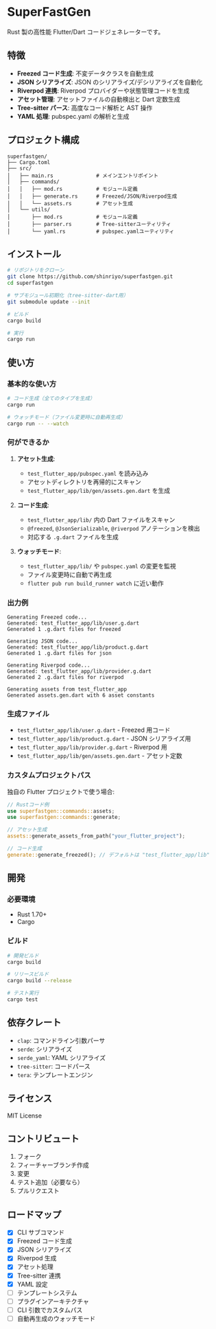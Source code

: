 # SuperFastGen

Rust 製の高性能 Flutter/Dart コードジェネレーターです。

## 特徴

- **Freezed コード生成**: 不変データクラスを自動生成
- **JSON シリアライズ**: JSON のシリアライズ/デシリアライズを自動化
- **Riverpod 連携**: Riverpod プロバイダーや状態管理コードを生成
- **アセット管理**: アセットファイルの自動検出と Dart 定数生成
- **Tree-sitter パース**: 高度なコード解析と AST 操作
- **YAML 処理**: pubspec.yaml の解析と生成

## プロジェクト構成

```
superfastgen/
├── Cargo.toml
├── src/
│   ├── main.rs              # メインエントリポイント
│   ├── commands/
│   │   ├── mod.rs           # モジュール定義
│   │   ├── generate.rs      # Freezed/JSON/Riverpod生成
│   │   └── assets.rs        # アセット生成
│   └── utils/
│       ├── mod.rs           # モジュール定義
│       ├── parser.rs        # Tree-sitterユーティリティ
│       └── yaml.rs          # pubspec.yamlユーティリティ
```

## インストール

```bash
# リポジトリをクローン
git clone https://github.com/shinriyo/superfastgen.git
cd superfastgen

# サブモジュール初期化（tree-sitter-dart用）
git submodule update --init

# ビルド
cargo build

# 実行
cargo run
```

## 使い方

### 基本的な使い方

```bash
# コード生成（全てのタイプを生成）
cargo run

# ウォッチモード（ファイル変更時に自動再生成）
cargo run -- --watch
```

### 何ができるか

1. **アセット生成**:

   - `test_flutter_app/pubspec.yaml` を読み込み
   - アセットディレクトリを再帰的にスキャン
   - `test_flutter_app/lib/gen/assets.gen.dart` を生成

2. **コード生成**:

   - `test_flutter_app/lib/` 内の Dart ファイルをスキャン
   - `@freezed`, `@JsonSerializable`, `@riverpod` アノテーションを検出
   - 対応する `.g.dart` ファイルを生成

3. **ウォッチモード**:
   - `test_flutter_app/lib/` や `pubspec.yaml` の変更を監視
   - ファイル変更時に自動で再生成
   - `flutter pub run build_runner watch` に近い動作

### 出力例

```
Generating Freezed code...
Generated: test_flutter_app/lib/user.g.dart
Generated 1 .g.dart files for freezed

Generating JSON code...
Generated: test_flutter_app/lib/product.g.dart
Generated 1 .g.dart files for json

Generating Riverpod code...
Generated: test_flutter_app/lib/provider.g.dart
Generated 2 .g.dart files for riverpod

Generating assets from test_flutter_app
Generated assets.gen.dart with 6 asset constants
```

### 生成ファイル

- `test_flutter_app/lib/user.g.dart` - Freezed 用コード
- `test_flutter_app/lib/product.g.dart` - JSON シリアライズ用
- `test_flutter_app/lib/provider.g.dart` - Riverpod 用
- `test_flutter_app/lib/gen/assets.gen.dart` - アセット定数

### カスタムプロジェクトパス

独自の Flutter プロジェクトで使う場合:

```rust
// Rustコード例
use superfastgen::commands::assets;
use superfastgen::commands::generate;

// アセット生成
assets::generate_assets_from_path("your_flutter_project");

// コード生成
generate::generate_freezed(); // デフォルトは "test_flutter_app/lib"
```

## 開発

### 必要環境

- Rust 1.70+
- Cargo

### ビルド

```bash
# 開発ビルド
cargo build

# リリースビルド
cargo build --release

# テスト実行
cargo test
```

## 依存クレート

- `clap`: コマンドライン引数パーサ
- `serde`: シリアライズ
- `serde_yaml`: YAML シリアライズ
- `tree-sitter`: コードパース
- `tera`: テンプレートエンジン

## ライセンス

MIT License

## コントリビュート

1. フォーク
2. フィーチャーブランチ作成
3. 変更
4. テスト追加（必要なら）
5. プルリクエスト

## ロードマップ

- [x] CLI サブコマンド
- [x] Freezed コード生成
- [x] JSON シリアライズ
- [x] Riverpod 生成
- [x] アセット処理
- [x] Tree-sitter 連携
- [x] YAML 設定
- [ ] テンプレートシステム
- [ ] プラグインアーキテクチャ
- [ ] CLI 引数でカスタムパス
- [ ] 自動再生成のウォッチモード
